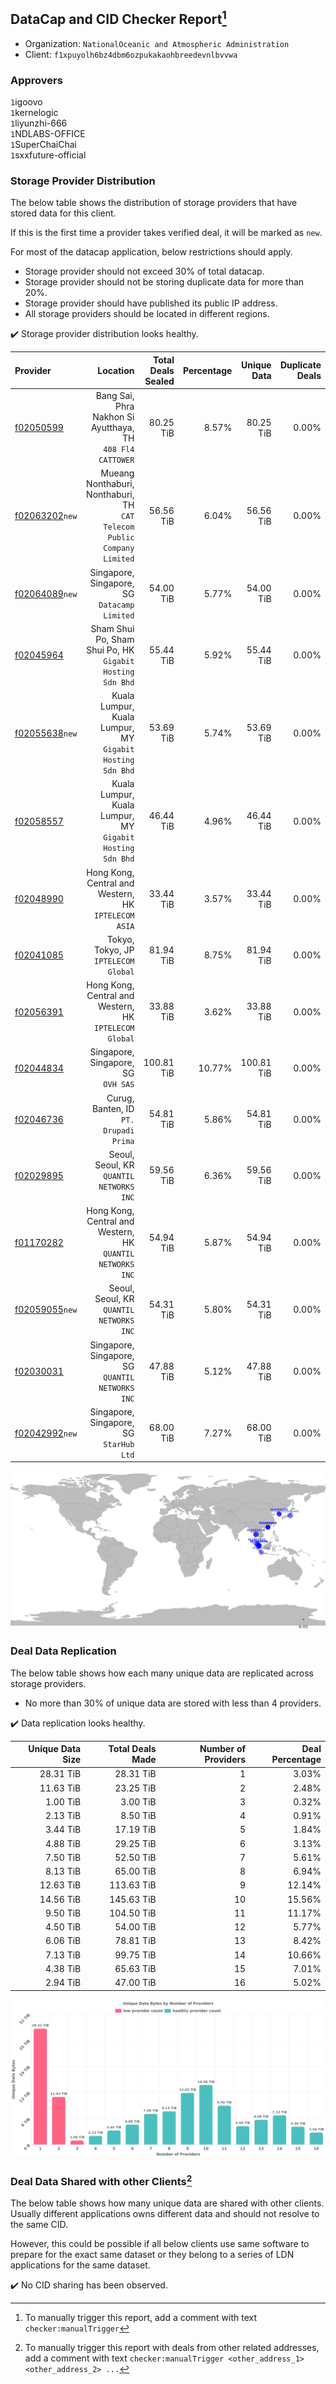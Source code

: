 ## DataCap and CID Checker Report[^1]
 - Organization: `NationalOceanic and Atmospheric Administration`
 - Client: `f1xpuyolh6bz4dbm6ozpukakaohbreedevnlbvvwa`
### Approvers
`1`igoovo<br/>`1`kernelogic<br/>`1`liyunzhi-666<br/>`1`NDLABS-OFFICE<br/>`1`SuperChaiChai<br/>`1`sxxfuture-official

### Storage Provider Distribution
The below table shows the distribution of storage providers that have stored data for this client.

If this is the first time a provider takes verified deal, it will be marked as `new`.

For most of the datacap application, below restrictions should apply.
 - Storage provider should not exceed 30% of total datacap.
 - Storage provider should not be storing duplicate data for more than 20%.
 - Storage provider should have published its public IP address.
 - All storage providers should be located in different regions.

✔️ Storage provider distribution looks healthy.

| Provider                                                    |                                                                   Location | Total Deals Sealed | Percentage | Unique Data | Duplicate Deals |
| :---------------------------------------------------------- | -------------------------------------------------------------------------: | -----------------: | ---------: | ----------: | --------------: |
| [f02050599](https://filfox.info/en/address/f02050599)       |              Bang Sai, Phra Nakhon Si Ayutthaya, TH<br/>`408 Fl4 CATTOWER` |          80.25 TiB |      8.57% |   80.25 TiB |           0.00% |
| [f02063202](https://filfox.info/en/address/f02063202)`new`  | Mueang Nonthaburi, Nonthaburi, TH<br/>`CAT Telecom Public Company Limited` |          56.56 TiB |      6.04% |   56.56 TiB |           0.00% |
| [f02064089](https://filfox.info/en/address/f02064089)`new`  |                            Singapore, Singapore, SG<br/>`Datacamp Limited` |          54.00 TiB |      5.77% |   54.00 TiB |           0.00% |
| [f02045964](https://filfox.info/en/address/f02045964)       |               Sham Shui Po, Sham Shui Po, HK<br/>`Gigabit Hosting Sdn Bhd` |          55.44 TiB |      5.92% |   55.44 TiB |           0.00% |
| [f02055638](https://filfox.info/en/address/f02055638)`new`  |               Kuala Lumpur, Kuala Lumpur, MY<br/>`Gigabit Hosting Sdn Bhd` |          53.69 TiB |      5.74% |   53.69 TiB |           0.00% |
| [f02058557](https://filfox.info/en/address/f02058557)       |               Kuala Lumpur, Kuala Lumpur, MY<br/>`Gigabit Hosting Sdn Bhd` |          46.44 TiB |      4.96% |   46.44 TiB |           0.00% |
| [f02048990](https://filfox.info/en/address/f02048990)       |                    Hong Kong, Central and Western, HK<br/>`IPTELECOM ASIA` |          33.44 TiB |      3.57% |   33.44 TiB |           0.00% |
| [f02041085](https://filfox.info/en/address/f02041085)       |                                    Tokyo, Tokyo, JP<br/>`IPTELECOM Global` |          81.94 TiB |      8.75% |   81.94 TiB |           0.00% |
| [f02056391](https://filfox.info/en/address/f02056391)       |                  Hong Kong, Central and Western, HK<br/>`IPTELECOM Global` |          33.88 TiB |      3.62% |   33.88 TiB |           0.00% |
| [f02044834](https://filfox.info/en/address/f02044834)       |                                     Singapore, Singapore, SG<br/>`OVH SAS` |         100.81 TiB |     10.77% |  100.81 TiB |           0.00% |
| [f02046736](https://filfox.info/en/address/f02046736)       |                                  Curug, Banten, ID<br/>`PT. Drupadi Prima` |          54.81 TiB |      5.86% |   54.81 TiB |           0.00% |
| [f02029895](https://filfox.info/en/address/f02029895)       |                                Seoul, Seoul, KR<br/>`QUANTIL NETWORKS INC` |          59.56 TiB |      6.36% |   59.56 TiB |           0.00% |
| [f01170282](https://filfox.info/en/address/f01170282)       |              Hong Kong, Central and Western, HK<br/>`QUANTIL NETWORKS INC` |          54.94 TiB |      5.87% |   54.94 TiB |           0.00% |
| [f02059055](https://filfox.info/en/address/f02059055)`new`  |                                Seoul, Seoul, KR<br/>`QUANTIL NETWORKS INC` |          54.31 TiB |      5.80% |   54.31 TiB |           0.00% |
| [f02030031](https://filfox.info/en/address/f02030031)       |                        Singapore, Singapore, SG<br/>`QUANTIL NETWORKS INC` |          47.88 TiB |      5.12% |   47.88 TiB |           0.00% |
| [f02042992](https://filfox.info/en/address/f02042992)`new`  |                                 Singapore, Singapore, SG<br/>`StarHub Ltd` |          68.00 TiB |      7.27% |   68.00 TiB |           0.00% |

<img src="https://raw.githubusercontent.com/data-preservation-programs/filplus-checker-assets/main/filecoin-project/filecoin-plus-large-datasets/issues/1651/1679776992808.png"/>

### Deal Data Replication
The below table shows how each many unique data are replicated across storage providers.

- No more than 30% of unique data are stored with less than 4 providers.

✔️ Data replication looks healthy.

| Unique Data Size | Total Deals Made | Number of Providers | Deal Percentage |
| ---------------: | ---------------: | ------------------: | --------------: |
|        28.31 TiB |        28.31 TiB |                   1 |           3.03% |
|        11.63 TiB |        23.25 TiB |                   2 |           2.48% |
|         1.00 TiB |         3.00 TiB |                   3 |           0.32% |
|         2.13 TiB |         8.50 TiB |                   4 |           0.91% |
|         3.44 TiB |        17.19 TiB |                   5 |           1.84% |
|         4.88 TiB |        29.25 TiB |                   6 |           3.13% |
|         7.50 TiB |        52.50 TiB |                   7 |           5.61% |
|         8.13 TiB |        65.00 TiB |                   8 |           6.94% |
|        12.63 TiB |       113.63 TiB |                   9 |          12.14% |
|        14.56 TiB |       145.63 TiB |                  10 |          15.56% |
|         9.50 TiB |       104.50 TiB |                  11 |          11.17% |
|         4.50 TiB |        54.00 TiB |                  12 |           5.77% |
|         6.06 TiB |        78.81 TiB |                  13 |           8.42% |
|         7.13 TiB |        99.75 TiB |                  14 |          10.66% |
|         4.38 TiB |        65.63 TiB |                  15 |           7.01% |
|         2.94 TiB |        47.00 TiB |                  16 |           5.02% |

<img src="https://raw.githubusercontent.com/data-preservation-programs/filplus-checker-assets/main/filecoin-project/filecoin-plus-large-datasets/issues/1651/1679776994027.png"/>

### Deal Data Shared with other Clients[^3]
The below table shows how many unique data are shared with other clients.
Usually different applications owns different data and should not resolve to the same CID.

However, this could be possible if all below clients use same software to prepare for the exact same dataset or they belong to a series of LDN applications for the same dataset.

✔️ No CID sharing has been observed.

[^1]: To manually trigger this report, add a comment with text `checker:manualTrigger`

[^2]: Deals from those addresses are combined into this report as they are specified with `checker:manualTrigger`

[^3]: To manually trigger this report with deals from other related addresses, add a comment with text `checker:manualTrigger <other_address_1> <other_address_2> ...`
